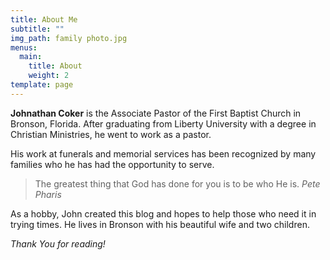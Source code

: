 ```yaml
---
title: About Me
subtitle: ""
img_path: family photo.jpg
menus:
  main:
    title: About
    weight: 2
template: page
---
```

**Johnathan Coker** is the Associate Pastor of the First Baptist Church in Bronson, Florida. After graduating from Liberty University with a degree in Christian Ministries, he went to work as a pastor. 

His work at funerals and memorial services has been recognized by many families who he has had the opportunity to serve.  

> The greatest thing that God has done for you is to be who He is. <cite>Pete Pharis</cite>

As a hobby, John created this blog and hopes to help those who need it in trying times. He lives in Bronson with his beautiful wife and two children.

*Thank You for reading!*
